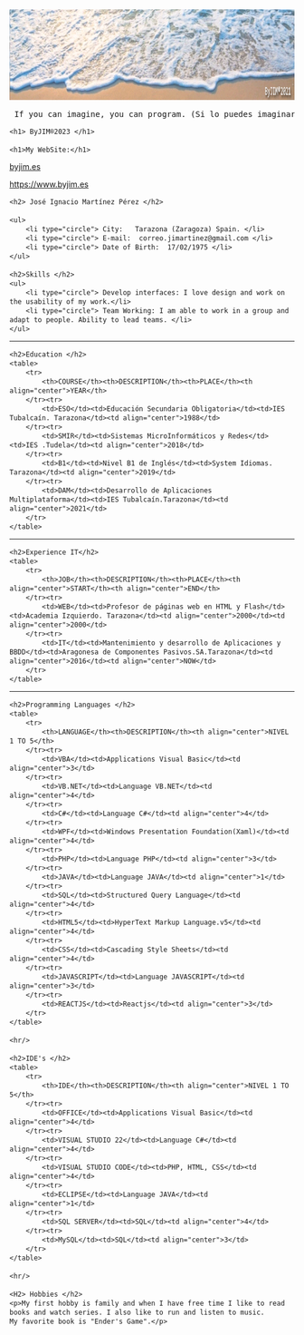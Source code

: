 <html>
<head>
	<meta name = "author" content = "ByJIM®2021"/>
	<meta name = "descripción" content="CV José Ignacio Martínez"/>
	<meta charset="utf-8" />
	<title>CV José Ignacio Martínez</title>
	<link rel="stylesheet" types="text/css" href="cvstyle.css">
</head>
<body>
	<img src="banner.png" width="100%" height="160" alt="Imagen parte superior"/>
	<pre> If you can imagine, you can program. (Si lo puedes imaginar, lo puedes programar)  </pre>
	
	<h1> ByJIM®2023 </h1>

	<h1>My WebSite:</h1>
 [byjim.es](https://www.byjim.es)
 
 <a>https://www.byjim.es </a>
  
	<h2> José Ignacio Martínez Pérez </h2>

	<ul>
		<li type="circle"> City:   Tarazona (Zaragoza) Spain. </li>
		<li type="circle"> E-mail:  correo.jimartinez@gmail.com </li>
		<li type="circle"> Date of Birth:  17/02/1975 </li>
	</ul>

	<h2>Skills </h2>
	<ul>
		<li type="circle"> Develop interfaces: I love design and work on the usability of my work.</li>
		<li type="circle"> Team Working: I am able to work in a group and adapt to people. Ability to lead teams. </li>
	</ul>

<hr/>

	<h2>Education </h2>
	<table>
		<tr>
			<th>COURSE</th><th>DESCRIPTION</th><th>PLACE</th><th align="center">YEAR</th>
		</tr><tr>
			<td>ESO</td><td>Educación Secundaria Obligatoria</td><td>IES Tubalcaín. Tarazona</td><td align="center">1988</td>
		</tr><tr>
			<td>SMIR</td><td>Sistemas MicroInformáticos y Redes</td><td>IES .Tudela</td><td align="center">2018</td>
		</tr><tr>
			<td>B1</td><td>Nivel B1 de Inglés</td><td>System Idiomas. Tarazona</td><td align="center">2019</td>
		</tr><tr>
			<td>DAM</td><td>Desarrollo de Aplicaciones Multiplataforma</td><td>IES Tubalcaín.Tarazona</td><td align="center">2021</td>
		</tr>
	</table>
	
<hr/>

	<h2>Experience IT</h2>
	<table>
		<tr>
			<th>JOB</th><th>DESCRIPTION</th><th>PLACE</th><th align="center">START</th><th align="center">END</th>
		</tr><tr>
			<td>WEB</td><td>Profesor de páginas web en HTML y Flash</td><td>Academia Izquierdo. Tarazona</td><td align="center">2000</td><td align="center">2000</td>
		</tr><tr>
			<td>IT</td><td>Mantenimiento y desarrollo de Aplicaciones y BBDD</td><td>Aragonesa de Componentes Pasivos.SA.Tarazona</td><td align="center">2016</td><td align="center">NOW</td>
		</tr>
	</table>
	
	
<hr/>
	
	<h2>Programming Languages </h2>
	<table>
		<tr>
			<th>LANGUAGE</th><th>DESCRIPTION</th><th align="center">NIVEL 1 TO 5</th>
		</tr><tr>
			<td>VBA</td><td>Applications Visual Basic</td><td align="center">3</td>
		</tr><tr>
			<td>VB.NET</td><td>Language VB.NET</td><td align="center">4</td>
		</tr><tr>
			<td>C#</td><td>Language C#</td><td align="center">4</td>
		</tr><tr>
			<td>WPF</td><td>Windows Presentation Foundation(Xaml)</td><td align="center">4</td>
		</tr><tr>
			<td>PHP</td><td>Language PHP</td><td align="center">3</td>
		</tr><tr>
			<td>JAVA</td><td>Language JAVA</td><td align="center">1</td>
		</tr><tr>
			<td>SQL</td><td>Structured Query Language</td><td align="center">4</td>
		</tr><tr>
			<td>HTML5</td><td>HyperText Markup Language.v5</td><td align="center">4</td>
		</tr><tr>
			<td>CSS</td><td>Cascading Style Sheets</td><td align="center">4</td>
		</tr><tr>
			<td>JAVASCRIPT</td><td>Language JAVASCRIPT</td><td align="center">3</td>
		</tr><tr>
			<td>REACTJS</td><td>Reactjs</td><td align="center">3</td>
		</tr>
	</table>

	<hr/>
	
	<h2>IDE's </h2>
	<table>
		<tr>
			<th>IDE</th><th>DESCRIPTION</th><th align="center">NIVEL 1 TO 5</th>
		</tr><tr>
			<td>OFFICE</td><td>Applications Visual Basic</td><td  align="center">4</td>
		</tr><tr>
			<td>VISUAL STUDIO 22</td><td>Language C#</td><td align="center">4</td>
		</tr><tr>
			<td>VISUAL STUDIO CODE</td><td>PHP, HTML, CSS</td><td align="center">4</td>
		</tr><tr>
			<td>ECLIPSE</td><td>Language JAVA</td><td align="center">1</td>
		</tr><tr>
			<td>SQL SERVER</td><td>SQL</td><td align="center">4</td>
		</tr><tr>
			<td>MySQL</td><td>SQL</td><td align="center">3</td>
		</tr>
	</table>
		
	<hr/>
	
	<H2> Hobbies </h2>
	<p>My first hobby is family and when I have free time I like to read books and watch series. I also like to run and listen to music.
	My favorite book is "Ender's Game".</p>



</body>
</html>
